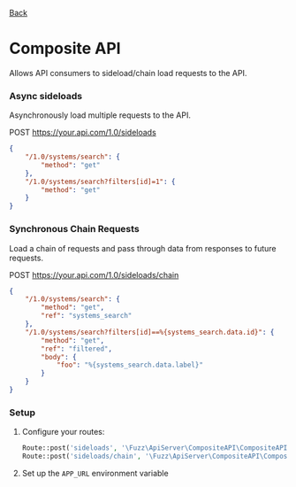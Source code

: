 [Back](index.md)

# Composite API
Allows API consumers to sideload/chain load requests to the API.

### Async sideloads
Asynchronously load multiple requests to the API.

POST https://your.api.com/1.0/sideloads
```json
{
    "/1.0/systems/search": {
        "method": "get"
    },
    "/1.0/systems/search?filters[id]=1": {
        "method": "get"
    }
}
```

### Synchronous Chain Requests
Load a chain of requests and pass through data from responses to future requests.

POST https://your.api.com/1.0/sideloads/chain
```json
{
	"/1.0/systems/search": {
		"method": "get",
		"ref": "systems_search"
	},
	"/1.0/systems/search?filters[id]==%{systems_search.data.id}": {
		"method": "get",
		"ref": "filtered",
		"body": {
		    "foo": "%{systems_search.data.label}"
		}
	}
}
```

### Setup
1. Configure your routes:
    ```php
    Route::post('sideloads', '\Fuzz\ApiServer\CompositeAPI\CompositeAPIController@parallel');
    Route::post('sideloads/chain', '\Fuzz\ApiServer\CompositeAPI\CompositeAPIController@chain');
    ```
1. Set up the `APP_URL` environment variable